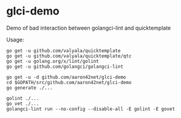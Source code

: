 # glci-demo
Demo of bad interaction between golangci-lint and quicktemplate

Usage:

    go get -u github.com/valyala/quicktemplate
    go get -u github.com/valyala/quicktemplate/qtc
    go get -u golang.org/x/lint/golint
    go get -u github.com/golangci/golangci-lint

    go get -u -d github.com/aaron42net/glci-demo
    cd $GOPATH/src/github.com/aaron42net/glci-demo
    go generate ./...

    golint ./...
    go vet ./...
    golangci-lint run --no-config --disable-all -E golint -E govet
